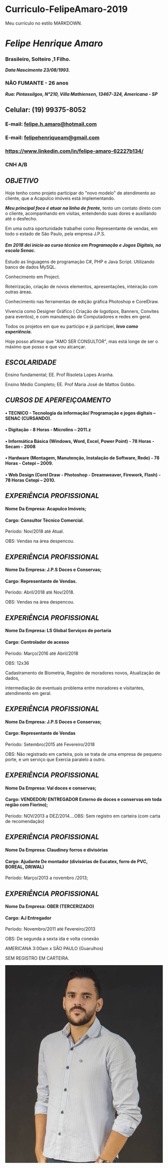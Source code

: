 # Curriculo-FelipeAmaro-2019
Meu currículo no estilo MARKDOWN.

# ***Felipe Henrique Amaro***
### Brasileiro, Solteiro ,1 Filho.
***Data Nascimento 23/08/1993.***
### NÂO FUMANTE - 26 anos
***Rua: Pintassilgos, N°210, Villa Mathiensen, 13467-324,  Americana - SP***
## Celular: (19) 99375-8052
### E-mail: felipe.h.amaro@hotmail.com
### E-mail: felipehenriqueam@gmail.com
### https://www.linkedin.com/in/felipe-amaro-62227b134/
### CNH A/B

## ***OBJETIVO***

Hoje tenho como projeto participar do "novo modelo" de atendimento ao cliente, que a Acapulco imóveis está implementando.

***Meu principal foco é atuar na linha de frente***, tento um contato direto com o cliente, acompanhando em visitas, entendendo suas
dores e auxiliando até o desfecho.

Em uma outra oportunidade trabalhei como Representante de vendas, em todo o estado de São Paulo, pela empresa J.P.S.

#### ***Em 2018 dei início ao curso técnico em Programação e Jogos Digitais, na escola Senac.***

Estudo as linguagens de programação C#, PHP e Java Script. Utilizando banco de dados MySQL.

Conhecimento em Project.

Roteirização, criação de novos elementos, apresentações, inteiração com outras áreas.

Conhecimento nas ferramentas de edição gráfica Photoshop e CorelDraw.

Vivencia como Designer Gráfico ( Criação de logotipos, Banners, Convites para eventos), e com manutenção de Computadores e redes em geral.

Todos os projetos em que eu participo e já participei, ***levo como experiência.***

Hoje posso afirmar que "AMO SER CONSULTOR", mas está longe de ser o máximo que posso e que vou alcançar.

## ***ESCOLARIDADE***
Ensino fundamental; EE. Prof Risoleta Lopes Aranha. 

Ensino Médio Completo; EE. Prof Maria José de Mattos Gobbo.

## ***CURSOS DE APERFEIÇOAMENTO***
#### •	TECNICO - Tecnologia da informação/ Programação e jogos digitais – SENAC (CURSANDO).

#### •	Digitação - 8 Horas - Microlins – 2011.z
#### •	Informática Básica (Windows, Word, Excel, Power Point) - 78 Horas - Secam - 2008

#### •	Hardware (Montagem, Manutenção, Instalação de Software, Rede) - 78 Horas - Cetepi – 2009.

#### •	Web Design (Corel Draw - Photoshop - Dreamweaver, Firework, Flash) - 78 Horas Cetepi – 2010.

## ***EXPERIÊNCIA  PROFISSIONAL***
#### Nome Da Empresa: Acapulco Imóveis;

#### Cargo: Consultor Técnico Comercial.

Período: Nov/2018  até  Atual.

OBS: Vendas na área despencou.

## ***EXPERIÊNCIA  PROFISSIONAL***
#### Nome Da Empresa: J.P.S Doces e Conservas;

#### Cargo: Representante de Vendas.

Período: Abril/2018  até  Nov/2018.

OBS: Vendas na área despencou.

## ***EXPERIÊNCIA  PROFISSIONAL***
#### Nome Da Empresa: LS Global Serviços de portaria

#### Cargo: Controlador de acesso

Período: Março/2016 até  Abril/2018

OBS: 12x36 

Cadastramento de Biometria, Registro de moradores novos, Atualização de dados,

intermediação de eventuais problema entre moradores  e visitantes, atendimento em geral.

## ***EXPERIÊNCIA  PROFISSIONAL***
#### Nome Da Empresa: J.P.S Doces e Conservas;

#### Cargo: Representante de Vendas

Período: Setembro/2015  até  Fevereiro/2018

OBS: Não registrado em carteira, pois se trata de uma empresa de pequeno porte, e um serviço que Exercia paralelo a outro.

## ***EXPERIÊNCIA PROFISSIONAL***
#### Nome Da Empresa: Val doces e conservas; 

#### Cargo: VENDEDOR/ ENTREGADOR  Externo de doces e conservas  em toda região com Fiorino);

Período: NOV/2013 a DEZ/2014....OBS: Sem registro em carteira (com carta de recomendação)

## ***EXPERIÊNCIA PROFISSIONAL***
#### Nome Da Empresa: Claudiney forros e divisórias

#### Cargo: Ajudante De montador (divisórias de Eucatex, forro de PVC, BOREAL, DRIWAL)

Período: Março/2013 a novembro /2013;

## ***EXPERIÊNCIA  PROFISSIONAL***
#### Nome Da Empresa: OBER (TERCERIZADO)

#### Cargo: AJ Entregador

Período: Novembro/2011  até  Fevereiro/2013

OBS: De segunda a  sexta ida e volta  conexão  

AMERICANA 3:00am  x SÂO PAULO (Guarulhos)

SEM REGISTRO EM CARTEIRA.

![felipe](felipe.jpg)
